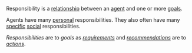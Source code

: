 Responsibility is a [relationship](https://github.com/gcassel/Modular-Organization-Terminology/blob/master/terms/relationship.md) between an [agent](https://github.com/gcassel/Modular-Organization-Terminology/blob/master/terms/agent.md) and one or more [goals](https://github.com/gcassel/Modular-Organization-Terminology/blob/master/terms/goal.md).

Agents have many [personal](https://github.com/gcassel/Modular-Organization-Terminology/blob/master/terms/personal.md) responsibilities.  They also often have many [specific](https://github.com/gcassel/Modular-Organization-Terminology/blob/master/terms/specific.md) [social](https://github.com/gcassel/Modular-Organization-Terminology/blob/master/terms/social.md) responsibilities.

*Responsibilities* are to *goals* as *[requirements](https://github.com/gcassel/Modular-Organization-Terminology/blob/master/terms/requirement.md)* and *[recommendations](https://github.com/gcassel/Modular-Organization-Terminology/blob/master/terms/recommendation.md)* are to *[actions](https://github.com/gcassel/Modular-Organization-Terminology/blob/master/terms/action.md)*.
